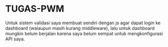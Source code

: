 # TUGAS-PWM

Untuk sistem validasi saya membuat sendiri dengan js agar dapat login ke dashboard (walaupun masih kurang middleware), lalu untuk dashboard mungkin belum berjalan karena saya belum sempat untuk mengkonfigurasi API saya.